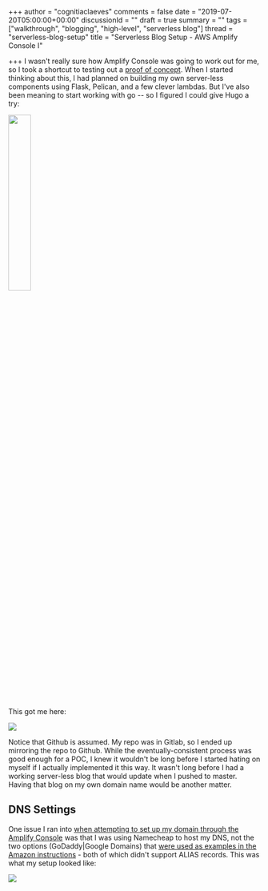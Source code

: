 +++
author = "cognitiaclaeves"
comments = false
date = "2019-07-20T05:00:00+00:00"
discussionId = ""
draft = true
summary = ""
tags = ["walkthrough", "blogging", "high-level", "serverless blog"]
thread = "serverless-blog-setup"
title = "Serverless Blog Setup - AWS Amplify Console I"

+++
I wasn't really sure how Amplify Console was going to work out for me, so I took a shortcut to testing out a [proof of concept](https://aws.amazon.com/amplify/console/getting-started/ "Get Started with Amplify Console"). When I started thinking about this, I had planned on building my own server-less components using Flask, Pelican, and a few clever lambdas. But I've also been meaning to start working with go -- so I figured I could give Hugo a try:

<div style="text-align: left"><img src="https://s3-us-east-2.amazonaws.com/sourceapprentice-blog-media/hugo-quickstart.png" style="width: 30%"></div>

This got me here:

![](https://s3-us-east-2.amazonaws.com/sourceapprentice-blog-media/amplify-console-hugo-poc.png)

Notice that Github is assumed. My repo was in Gitlab, so I ended up mirroring the repo to Github. While the eventually-consistent process was good enough for a POC, I knew it wouldn't be long before I started hating on myself if I actually implemented it this way. It wasn't long before I had a working server-less blog that would update when I pushed to master. Having that blog on my own domain name would be another matter.

## DNS Settings

One issue I ran into [when attempting to set up my domain through the Amplify Console](https://docs.aws.amazon.com/amplify/latest/userguide/custom-domains.html#custom-domain-third-party) was that I was using Namecheap to host my DNS, not the two options (GoDaddy|Google Domains) that [were used as examples in the Amazon instructions](https://docs.aws.amazon.com/amplify/latest/userguide/howto-third-party-domains.html) - both of which didn't support ALIAS records. This was what my setup looked like:

![](https://s3-us-east-2.amazonaws.com/sourceapprentice-blog-media/namecheap-adv-domain-for-amplify.png)